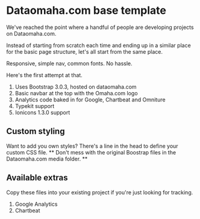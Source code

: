 Dataomaha.com base template
===========================

We've reached the point where a handful of people are developing projects on Dataomaha.com. 

Instead of starting from scratch each time and ending up in a similar place for the basic page structure, let's all start from the same place.

Responsive, simple nav, common fonts. No hassle.

Here's the first attempt at that.

<ol>
<li>Uses Bootstrap 3.0.3, hosted on dataomaha.com</li>
<li>Basic navbar at the top with the Omaha.com logo</li>
<li>Analytics code baked in for Google, Chartbeat and Omniture</li>
<li>Typekit support</li>
<li>Ionicons 1.3.0 support</li>
</ol>

Custom styling
--------------

Want to add you own styles? There's a line in the head to define your custom CSS file. ** Don't mess with the original Boostrap files in the Dataomaha.com media folder. **

Available extras
----------------

Copy these files into your existing project if you're just looking for tracking.
<ol>
<li>Google Analytics</li>
<li>Chartbeat</li>
</ol>
